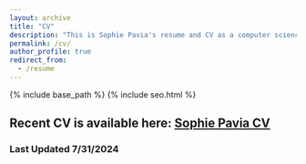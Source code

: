 ```yaml
---
layout: archive
title: "CV"
description: "This is Sophie Pavia's resume and CV as a computer science student at Vanderbilt University"
permalink: /cv/
author_profile: true
redirect_from:
  - /resume
---
```


{% include base_path %}
{% include seo.html %}

## Recent CV is available here: [Sophie Pavia CV](/files/sophie-pavia-cv.pdf)
### Last Updated 7/31/2024


